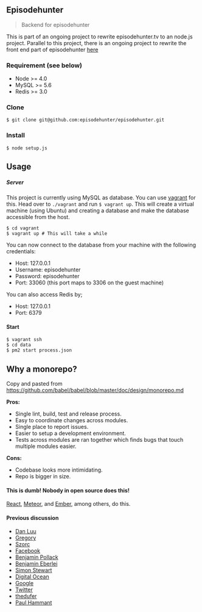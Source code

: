 ## Episodehunter

> Backend for episodehunter

This is part of an ongoing project to rewrite episodehunter.tv to an node.js project.
Parallel to this project, there is an ongoing project to rewrite the front end part of episodehunter [here](https://github.com/tjoskar/episodehunter.tv)

### Requirement (see below)
- Node >= 4.0
- MySQL >= 5.6
- Redis >= 3.0

### Clone
```
$ git clone git@github.com:episodehunter/episodehunter.git
```

### Install
```
$ node setup.js
```

## Usage
##### Server
This project is currently using MySQL as database.
You can use [vagrant](http://www.vagrantup.com/downloads) for this. Head over to `./vagrant` and run `$ vagrant up`. This will create a virtual machine (using Ubuntu) and creating a database and make the database accessible from the host.
```
$ cd vagrant
$ vagrant up # This will take a while
```
You can now connect to the database from your machine with the following credentials:
- Host: 127.0.0.1
- Username: episodehunter
- Password: episodehunter
- Port: 33060 (this port maps to 3306 on the guest machine)

You can also access Redis by;
- Host: 127.0.0.1
- Port: 6379

#### Start
```
$ vagrant ssh
$ cd data
$ pm2 start process.json
```

## Why a monorepo?

Copy and pasted from https://github.com/babel/babel/blob/master/doc/design/monorepo.md

**Pros:**

 * Single lint, build, test and release process.
 * Easy to coordinate changes across modules.
 * Single place to report issues.
 * Easier to setup a development environment.
 * Tests across modules are ran together which finds bugs that touch multiple modules easier.

**Cons:**

 * Codebase looks more intimidating.
 * Repo is bigger in size.

#### This is dumb! Nobody in open source does this!

[React](https://github.com/facebook/react/tree/master/packages), [Meteor](https://github.com/meteor/meteor/tree/devel/packages), and [Ember](https://github.com/emberjs/ember.js/tree/master/packages), among others, do this.

#### Previous discussion

- [Dan Luu](http://danluu.com/monorepo/)
- [Gregory](http://gregoryszorc.com/blog/2014/09/09/on-monolithic-repositories/)
- [Szorc](http://gregoryszorc.com/blog/2015/02/17/lost-productivity-due-to-non-unified-repositories/)
- [Face](https://developers.facebooklive.com/videos/561/big-code-developer-infrastructure-at-facebook-s-scale)[book](https://code.facebook.com/posts/218678814984400/scaling-mercurial-at-facebook/)
- [Benjamin Pollack](http://bitquabit.com/post/unorthodocs-abandon-your-dvcs-and-return-to-sanity/)
- [Benjamin Eberlei](https://qafoo.com/resources/presentations/froscon_2015/monorepos.html)
- [Simon Stewart](http://blog.rocketpoweredjetpants.com/2015/04/monorepo-one-source-code-repository-to.html)
- [Digital Ocean](https://www.digitalocean.com/company/blog/taming-your-go-dependencies/)
- [Google](http://www.infoq.com/presentations/Development-at-Google)
- [Twitter](http://git-merge.com/videos/scaling-git-at-twitter-wilhelm-bierbaum.html)
- [thedufer](http://www.reddit.com/r/programming/comments/1unehr/scaling_mercurial_at_facebook/cek9nkq)
- [Paul Hammant](http://paulhammant.com/categories.html#trunk_based_development)
